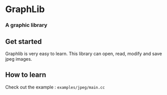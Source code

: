 # GraphLib
### A graphic library

## Get started
Graphlib is very easy to learn. This library can open, read, modify and save jpeg images.

## How to learn
Check out the example : `examples/jpeg/main.cc`
